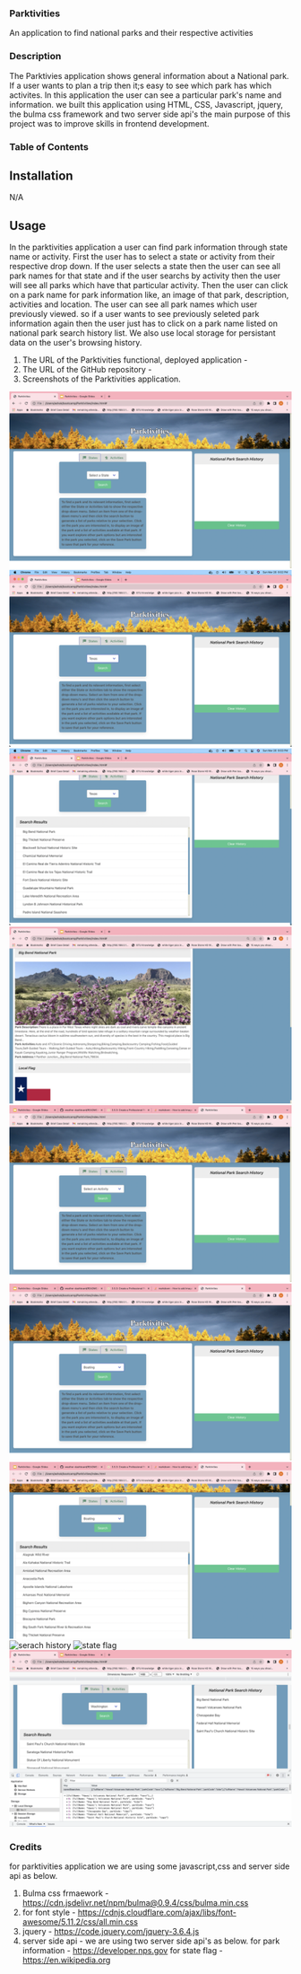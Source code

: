 ### Parktivities
An application to find national parks and their respective activities

### Description
The Parktivies application shows general information about a National park. If a user wants to plan a trip then it;s easy to see which park has which activites. In this application the user can see a particular park's name and information. we built this application using HTML, CSS, Javascript, jquery, the bulma css framework and two server side api's the main purpose of this project was to improve skills in frontend development.

### Table of Contents
## Installation
N/A

## Usage
In the parktivities application a user can find park information through state name or activity.  First the user has to select a state or activity from their respective drop down. If the user selects a state then the user can see all park names for that state and if the user searchs by activity then the user will see all parks which have that particular activity. Then the user can click on a park name for park information like, an image of that park, description, activities and location. The user can see all park names which user previously viewed. so if a user wants to see previously seleted park information again then the user just has to click on a park name listed on national park search history list. We also use local storage for persistant data on the user's browsing history.

1. The URL of the Parktivities functional, deployed application - 
2. The URL of the GitHub repository -
3. Screenshots of the Parktivities application.

![Main page for state serach](Assets/Images/first%20page.png)
![state select](Assets/Images/select%20state.png)
![parknames for particular state park](Assets/Images/park%20names.png)
![park Information](Assets/Images/park%20information.png)
![Main page for activity serach](Assets/Images/main%20page_activityserach.png)
![select activity](Assets/Images/select%20activity.png)
![parknames for particular activity](Assets/Images/Park%20name%20for%20particular%20activity.png)
![serach history](Assets/Images/park%20names%20and%20previous%20serach%20history.png)
![state flag](Assets/Images/state%20flag%20for%20particular%20park.png)
![loacal storage](Assets/Images/local%20storage.png)

### Credits
for parktivities application we are using some javascript,css and server side api as below.
1. Bulma css frmaework - https://cdn.jsdelivr.net/npm/bulma@0.9.4/css/bulma.min.css
2. for font style - https://cdnjs.cloudflare.com/ajax/libs/font-awesome/5.11.2/css/all.min.css
3. jquery - https://code.jquery.com/jquery-3.6.4.js
4. server side api - we are using two server side api's as below. 
    for park information - https://developer.nps.gov
    for state flag - https://en.wikipedia.org

